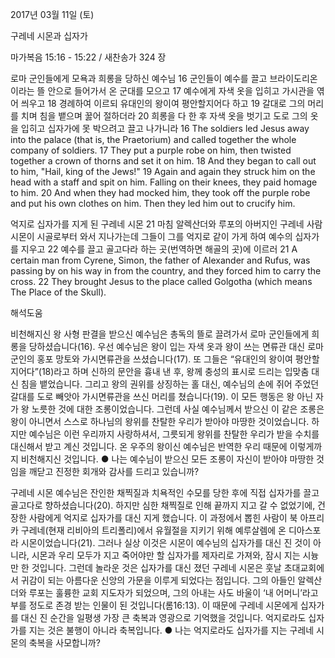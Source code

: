 2017년 03월 11일 (토)

구레네 시몬과 십자가



마가복음 15:16 - 15:22 / 새찬송가 324 장


로마 군인들에게 모욕과 희롱을 당하신 예수님
16 군인들이 예수를 끌고 브라이도리온이라는 뜰 안으로 들어가서 온 군대를 모으고 17 예수에게 자색 옷을 입히고 가시관을 엮어 씌우고 18 경례하여 이르되 유대인의 왕이여 평안할지어다 하고 19 갈대로 그의 머리를 치며 침을 뱉으며 꿇어 절하더라 20 희롱을 다 한 후 자색 옷을 벗기고 도로 그의 옷을 입히고 십자가에 못 박으려고 끌고 나가니라
16 The soldiers led Jesus away into the palace (that is, the Praetorium) and called together the whole company of soldiers. 17 They put a purple robe on him, then twisted together a crown of thorns and set it
on him. 18 And they began to call out to him, "Hail, king of the Jews!" 19 Again and again they struck him on the head with a staff and spit on him. Falling on their knees, they paid homage to him. 20 And when
they had mocked him, they took off the purple robe and put his own clothes on him. Then they led him out to crucify him.

억지로 십자가를 지게 된 구레네 시몬
21 마침 알렉산더와 루포의 아버지인 구레네 사람 시몬이 시골로부터 와서 지나가는데 그들이 그를 억지로 같이 가게 하여 예수의 십자가를 지우고 22 예수를 끌고 골고다라 하는 곳(번역하면 해골의 곳)에 이르러
21 A certain man from Cyrene, Simon, the father of Alexander and Rufus, was passing by on his way in from the country, and they forced him to carry the cross. 22 They brought Jesus to the place called
Golgotha (which means The Place of the Skull).

해석도움





비천해지신 왕
사형 판결을 받으신 예수님은 총독의 뜰로 끌려가서 로마 군인들에게 희롱을 당하셨습니다(16). 우선 예수님은 왕이 입는 자색 옷과 왕이 쓰는 면류관 대신 로마 군인의 홍포 망토와 가시면류관을 쓰셨습니다(17). 또 그들은 “유대인의 왕이여 평안할지어다”(18)라고 하며 신하의 문안을 흉내 낸 후, 왕께 충성의 표시로 드리는 입맞춤 대신 침을 뱉었습니다. 그리고 왕의 권위를 상징하는 홀 대신, 예수님의 손에 쥐어 주었던 갈대를 도로 빼앗아 가시면류관을 쓰신 머리를 쳤습니다(19). 이 모든 행동은 왕 아닌 자가 왕 노릇한 것에 대한 조롱이었습니다. 그런데 사실 예수님께서 받으신 이 같은 조롱은 왕이 아니면서 스스로 하나님의 왕위를 찬탈한 우리가 받아야 마땅한 것이었습니다. 하지만 예수님은 이런 우리까지 사랑하셔서, 그릇되게 왕위를 찬탈한 우리가 받을 수치를 대신해서 받고 계신 것입니다. 온 우주의 왕이신 예수님은 반역한 우리 때문에 이렇게까지 비천해지신 것입니다.
● 나는 예수님이 받으신 모든 조롱이 자신이 받아야 마땅한 것임을 깨닫고 진정한 회개와 감사를 드리고 있습니까?

구레네 시몬
예수님은 잔인한 채찍질과 치욕적인 수모를 당한 후에 직접 십자가를 끌고 골고다로 향하셨습니다(20). 하지만 심한 채찍질로 인해 끝까지 지고 갈 수 없었기에, 건장한 사람에게 억지로 십자가를 대신 지게 했습니다. 이 과정에서 뽑힌 사람이 북 아프리카 구레네(현재 리비아의 트리폴리)에서 유월절을 지키기 위해 예루살렘에 온 디아스포라 시몬이었습니다(21). 그러나 실상 이것은 시몬이 예수님의 십자가를 대신 진 것이 아니라, 시몬과 우리 모두가 지고 죽어야만 할 십자가를 제자리로 가져와, 잠시 지는 시늉만 한 것입니다. 그런데 놀라운 것은 십자가를 대신 졌던 구레네 시몬은 훗날 초대교회에서 귀감이 되는 아름다운 신앙의 가문을 이루게 되었다는 점입니다. 그의 아들인 알렉산더와 루포는 훌륭한 교회 지도자가 되었으며, 그의 아내는 사도 바울이 ‘내 어머니’라고 부를 정도로 존경 받는 인물이 된 것입니다(롬16:13). 이 때문에 구레네 시몬에게 십자가를 대신 진 순간을 일평생 가장 큰 축복과 영광으로 기억했을 것입니다. 억지로라도 십자가를 지는 것은 불행이 아니라 축복입니다.
● 나는 억지로라도 십자가를 지는 구레네 시몬의 축복을 사모합니까?